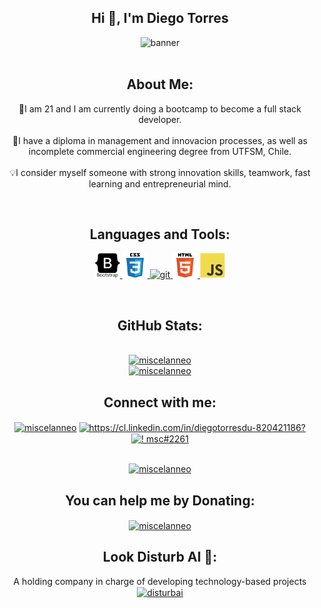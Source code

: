 <h2 align="center">Hi 👋, I'm Diego Torres</h2>

<p align="center"><img src="https://github.com/itsmisce/itsmisce/blob/main/readme.gif" alt="banner" width="350" height="200"/> <br><br> </p>

<h2 align="center">About Me:</h2>
<p align="center"> 🤘I am 21 and I am currently doing a bootcamp to become a full stack developer. <br><br>📝I have a diploma in management and innovacion processes, as well as incomplete commercial engineering degree from UTFSM, Chile. <br><br>💡I consider myself someone with strong innovation skills, teamwork, fast learning and entrepreneurial mind.</p> <br>

<h2 align="center">Languages and Tools:</h2>
<p align="center"> <a href="https://getbootstrap.com" target="_blank" rel="noreferrer"> <img src="https://raw.githubusercontent.com/devicons/devicon/master/icons/bootstrap/bootstrap-plain-wordmark.svg" alt="bootstrap" width="40" height="40"/> </a> <a href="https://www.w3schools.com/css/" target="_blank" rel="noreferrer"> <img src="https://raw.githubusercontent.com/devicons/devicon/master/icons/css3/css3-original-wordmark.svg" alt="css3" width="40" height="40"/> </a> <a href="https://git-scm.com/" target="_blank" rel="noreferrer"> <img src="https://www.vectorlogo.zone/logos/git-scm/git-scm-icon.svg" alt="git" width="40" height="40"/> </a> <a href="https://www.w3.org/html/" target="_blank" rel="noreferrer"> <img src="https://raw.githubusercontent.com/devicons/devicon/master/icons/html5/html5-original-wordmark.svg" alt="html5" width="40" height="40"/> </a> <a href="https://developer.mozilla.org/en-US/docs/Web/JavaScript" target="_blank" rel="noreferrer"> <img src="https://raw.githubusercontent.com/devicons/devicon/master/icons/javascript/javascript-original.svg" alt="javascript" width="40" height="40"/> </a> </p>  <br>

<h2 align="center">GitHub Stats:</h2> <br>
<div align="center">
  <a href="" target="blank"><img src="https://github-readme-stats.vercel.app/api/top-langs/?username=itsmisce&theme=dark&hide_border=false&include_all_commits=false&count_private=false&layout=compact" alt="miscelanneo" height="150" width="250" /></a>
</div>
<div align="center">
  <a href="" target="blank"><img src="https://github-readme-streak-stats.herokuapp.com/?user=itsmisce&theme=dark&hide_border=false" alt="miscelanneo" height="150" width="250" /></a>
</div>


<h2 align="center">Connect with me:</h2>
<p align="center">
<a href="https://twitter.com/miscelanneo" target="blank"><img align="center" src="https://raw.githubusercontent.com/rahuldkjain/github-profile-readme-generator/master/src/images/icons/Social/twitter.svg" alt="miscelanneo" height="30" width="40" /></a>
<a href="https://linkedin.com/in/diegotorresdu" target="blank"><img align="center" src="https://raw.githubusercontent.com/rahuldkjain/github-profile-readme-generator/master/src/images/icons/Social/linked-in-alt.svg" alt="https://cl.linkedin.com/in/diegotorresdu-820421186?" height="30" width="200" /></a>
<a href="https://discord.gg/! msc#2261" target="blank"><img align="center" src="https://raw.githubusercontent.com/rahuldkjain/github-profile-readme-generator/master/src/images/icons/Social/discord.svg" alt="! msc#2261" height="30" width="40" /></a>
</p>  <br>

<div align="center">
 <a href="" target="blank"><img src="https://github.com/itsmisce/itsmisce/blob/main/gif.gif" alt="miscelanneo" width="350" height="200" /></a>
</div>


<h2 align="center">You can help me by Donating:</h2> 
<p align="center"><a href="https://paypal.me/miscelanneo" target="blank"><img align="center" src="https://img.shields.io/badge/PayPal-00457C?style=for-the-badge&logo=paypal&logoColor=white" alt="miscelanneo" height="30" width="100" /></a> </p>


<h2 align="center">Look Disturb AI 🚀:</h2> 
<p align="center">A holding company in charge of developing technology-based projects<br><a href="https://github.com/DisturbAI" target="blank"><img align="center" src="https://github.com/itsmisce/itsmisce/blob/main/disturbAI.png" alt="disturbai" height="150" width="150" /></a> </p>

